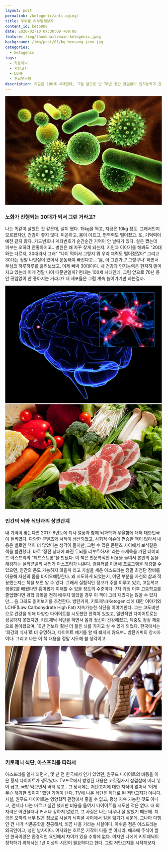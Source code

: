 ```yaml
---
layout: post
permalink: /ketogenic/anti-aging/
title: 두뇌를 리부팅해보자
content_id: keto006
date: 2020-02-10 07:30:00 +09:00
feature: /img/thumbnail/main-ketogenic.jpeg
background: /img/post/01/bg_heosang-jeon.jpg
categories:
  - ketogenic
tags:
  - 키토제닉
  - 저탄고지
  - LCHF
  - 두뇌부스팅
description: 지금은 100세 시대인데, 그럼 앞으로 난 70년 동안 끊임없이 인지능력과 건강은 안 좋아지기만 하는걸까? 정전 상태에 빠진 두뇌를 리부트할 수 있다는 책. 내가 직접해봐야겠다.
---
```


![세포이미지](/img/post/01/cell.jpg)

### 노화가 진행되는 30대가 되서 그런 거라고?

나는 똑같이 살았던 것 같은데, 살이 쪘다. 15kg을 찍고, 지금은 10kg 정도. 그래서인지 모르겠지만, 건강이 좋지 않다. 피곤하고, 몸이 아프고, 면역력도 떨어졌고. 또, 기억력이 예전 같지 않다. 카드번호나 계좌번호가 순간순간 기억이 안 날때가 있다. 살은 쪘는데 피부는 오히려 안좋아지고.. 병원은 왜 자꾸 찾게 되는지. 지인과 이야기를 해봐도 “20대와는 다르지, 30대라서 그래” “나이 먹어서 그렇지 뭐 우리 체력도 떨어졌잖아” 그리고 30대는 정말 나잇살이 있어서 운동해야 빠진다고… ‘음, 아 그런가..? 그렇구나’ 하면서 무심코 하루하루를 흘려보냈고, 이제 빼박 30대이다. 내 건강과 인지능력은 현저히 떨어지고 있는데 이게 정말 나이 때문만일까? 현대는 100세 시대인데, 그럼 앞으로 70년 동안 끊임없이 안 좋아지는 거라고? 내 세포들은 그럼 계속 늙어가기만 하는걸까.



![뇌이미지](/img/post/01/keto-brain.jpg) ![야채](/img/post/01/keto-vegetable.jpg)

### 인간의 뇌와 식단과의 상관관계

내 기억이 맞는다면 2017-8년도에 퇴사 열풍과 함께 뇌과학과 우울함에 대해 대한민국이 들썩였다. 다양한 콘텐츠와 서적이 생산되었고, 사회적 이슈에 편승한 책이 많아서 내용은 별로인 책이 더 많았다는 생각이 들지만, 그런 수 많은 콘텐츠 사이에서 보석같은 책을 발견했다. 바로 ’정전 상태에 빠진 두뇌를 리부트하자!’ 라는 소제목을 가진 데이비드 아스프리의 “헤드스트롱”을 만났다. 이 책은 천문학적인 비용을 들여서 본인의 몸을 해킹하는 실리콘밸리 사업가 아스프리가 나온다. 컴퓨터를 이용해 프로그램을 해킹할 수 있으면, 인간의 몸도 가능하지 않을까 라고 가설을 세운 아스프리는 정말 최첨단 장비를 이용해 자신의 몸을 바이오해킹한다. 왜 시도하게 되었는지, 어떤 부분을 자신의 삶과 적용했는지는 책을 보면 알 수 있다. 그래서 실험적인 정보가 주를 이루고 있고, 고등학교 생물2를 배웠다면 흥미롭게 이해할 수 있을 정도의 수준이다. 7차 과정 이후 고등학교를 졸업했다면 과학 과목을 전혀 배우지 않았을 경우 이 책이 그리 재밌지는 않을 수 있지만... 음 그래도 읽어보기를 추천한다. 방탄커피, 키토제닉(Ketogenic)에 대한 이야기와 LCHF(Low Carbohydrate High Fat) 지속가능한 식단을 이야기한다. 그는 고도비만으로 건강을 위해 다양한 다이어트를 시도했던 전력이 있었고, 일반적인 다이어트로는 성공하지 못했지만, 키토제닉 식단을 하면서 몸과 정신이 건강해졌고, 체중도 정상 체중으로 돌아왔으며, 10년 전보다 훨씬 더 젊은 뇌를 가지고 살 수 있게 되었다. 한국에서는 ‘최강의 식사’로 더 유명하고, 다이어트 얘기를 할 때 빠지지 않으며.. 방탄커피의 창시자이다. 그리고 나는 이 책 내용을 정말 시도해 볼 생각이고.



![운동하기](/img/post/01/keto-health.jpg)

### 키토제닉 식단, 아스프리를 따라서

아스프리를 알게 되면서, 몇 년 전 한국에서 인기 있었던, 원푸드 다이어트의 바통을 이은 황제 다이어트가 생각났다. TV프로에서 방영된 내용은 고깃집가서 삼겹살에 버터 넣어 굽고, 국밥 먹으면서 버터 넣고.. 그 당시에는 저탄고지에 대한 지식이 없어서 '이게 무슨 해괴한 짓이지' 했던 기억이 난다. TV에 나온 식단은 제대로 된 저탄고지가 아니다. 사실, 원푸드 다이어트는 영양학적 관점에서 좋을 수 없고, 평생 지속 가능한 것도 아니고, 언제나 나는 마르고 싶긴 했지만 비용을 들여서 다이어트를 시도한 적은 없다. 내 의지력은 어렸을때나 커서나 강하지 않았고, 그 사실은 나는 너무나 잘 알았기 때문에. 지금은 오히려 너무 많은 정보로 사실과 뇌피셜 사이에서 길을 잃기가 쉬운데, 그나마 다행인 건 내가 식품공학을 전공해서, 쬐끔 나을 거라는 사실이다. 아쉬운 점은 아스프리는 외국인이고, 성인 남자이다. 여자와는 호르몬 기작이 다를 뿐 아니라, 애초에 주식이 쌀인 한국이랑은 환경적인 요인에서 차이가 있을 수밖에 없다. 여자인 나에게 키토제닉이 정착하기 위해서는 1년 이상의 시간이 필요하다고 한다. 그럼 저탄고지를 시작해보자. 